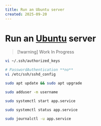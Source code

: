```yaml
---
title: Run an Ubuntu server
created: 2025-09-20
---
```

# Run an [Ubuntu](https://ubuntu.com/server) server

> [!warning] Work In Progress

```bash
vi ~/.ssh/authorized_keys

# PasswordAuthentication **no**
vi /etc/ssh/sshd_config

sudo apt update && sudo apt upgrade

sudo adduser -m username

sudo systemctl start app.service

sudo systemctl status app.service

sudo journalctl -u app.service
```